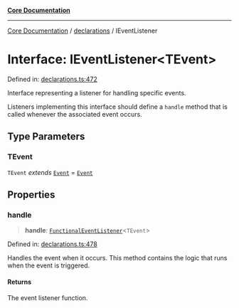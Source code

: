 [**Core Documentation**](../../README.md)

***

[Core Documentation](../../README.md) / [declarations](../README.md) / IEventListener

# Interface: IEventListener\<TEvent\>

Defined in: [declarations.ts:472](https://github.com/stonemjs/core/blob/3581a30de158e951ead319c3cc6abead0be9639f/src/declarations.ts#L472)

Interface representing a listener for handling specific events.

Listeners implementing this interface should define a `handle` method
that is called whenever the associated event occurs.

## Type Parameters

### TEvent

`TEvent` *extends* [`Event`](../../events/Event/classes/Event.md) = [`Event`](../../events/Event/classes/Event.md)

## Properties

### handle

> **handle**: [`FunctionalEventListener`](../type-aliases/FunctionalEventListener.md)\<`TEvent`\>

Defined in: [declarations.ts:478](https://github.com/stonemjs/core/blob/3581a30de158e951ead319c3cc6abead0be9639f/src/declarations.ts#L478)

Handles the event when it occurs. This method contains the logic that runs when the event is triggered.

#### Returns

The event listener function.
